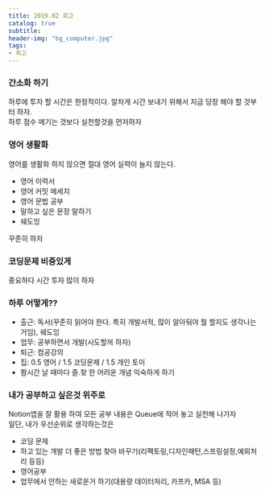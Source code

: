 ```yaml
---
title: 2019.02 회고
catalog: true
subtitle: 
header-img: "bg_computer.jpg"
tags: 
- 회고
---
```


### 간소화 하기
하루에 투자 할 시간은 한정적이다. 알차게 시간 보내기 위해서 지금 당장 해야 할 것부터 하자.  
하루 점수 메기는 것보다 실천할것을 먼저하자


### 영어 생활화
영어를 생활화 하지 않으면 절대 영어 실력이 늘지 않는다. 
- 영어 이력서
- 영어 커밋 메세지
- 영어 문법 공부
- 말하고 싶은 문장 말하기
- 쉐도잉

꾸준히 하자


### 코딩문제 비중있게
중요하다 시간 투자 많이 하자


### 하루 어떻게??
- 출근: 독서(꾸준히 읽어야 한다. 특히 개발서적, 많이 알아둬야 뭘 할지도 생각나는거임), 쉐도잉
- 업무: 공부하면서 개발(시도할꺼 하자)
- 퇴근: 컴공강의
- 집: 0.5 영어 / 1.5 코딩문제 / 1.5 개인 토이
- 짬시간 날 때마다 즐.찾 한 어려운 개념 익숙하게 하기


### 내가 공부하고 싶은것 위주로
Notion앱을 잘 활용 하여 모든 공부 내용은 Queue에 적어 놓고 실천해 나가자  
일단, 내가 우선순위로 생각하는것은  

- 코딩 문제
- 하고 있는 개발 더 좋은 방법 찾아 바꾸기(리팩토링,디자인패턴,스프링설정,예외처리 등등)
- 영어공부
- 업무에서 안하는 새로운거 하기(대용량 데이터처리, 카프카, MSA 등)